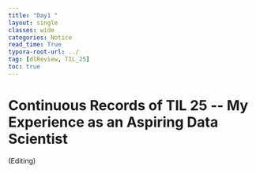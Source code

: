 ```yaml
---
title: "Day1 "
layout: single
classes: wide
categories: Notice
read_time: True
typora-root-url: ../
tag: [dlReview, TIL_25]
toc: true 
---
```


# Continuous Records of TIL 25 -- My Experience as an Aspiring Data Scientist

(Editing)
